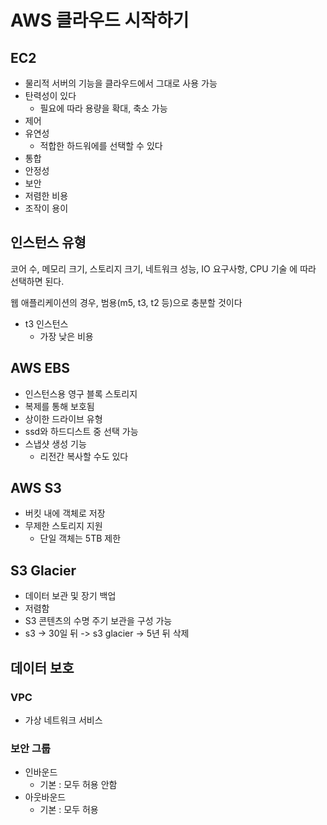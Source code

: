 # AWS 클라우드 시작하기

## EC2

- 물리적 서버의 기능을 클라우드에서 그대로 사용 가능
- 탄력성이 있다
  - 필요에 따라 용량을 확대, 축소 가능
- 제어
- 유연성
  -  적합한 하드워에를 선택할 수 있다
- 통합
- 안정성
- 보안
- 저렴한 비용
- 조작이 용이

## 인스턴스 유형

코어 수, 메모리 크기, 스토리지 크기, 네트워크 성능, IO 요구사항, CPU 기술 에 따라 선택하면 된다.

웹 애플리케이션의 경우, 범용(m5, t3, t2 등)으로 충분할 것이다

- t3 인스턴스
  - 가장 낮은 비용

## AWS EBS

- 인스턴스용 영구 블록 스토리지
- 복제를 통해 보호됨
- 상이한 드라이브 유형
- ssd와 하드디스트 중 선택 가능
- 스냅샷 생성 기능
  - 리전간 복사할 수도 있다



## AWS S3

- 버킷 내에 객체로 저장
- 무제한 스토리지 지원
  - 단일 객체는 5TB 제한

## S3 Glacier

- 데이터 보관 및 장기 백업
- 저렴함
- S3 콘텐츠의 수명 주기 보관을 구성 가능
- s3 -> 30일 뒤 -> s3 glacier -> 5년 뒤 삭제



## 데이터 보호

### VPC

- 가상 네트워크 서비스

### 보안 그룹

- 인바운드
  - 기본 : 모두 허용 안함
- 아웃바운드
  - 기본 : 모두 허용